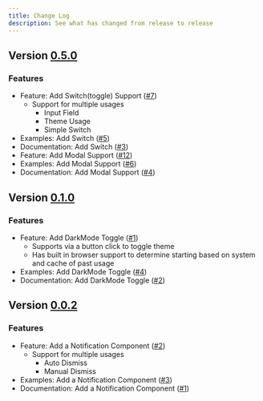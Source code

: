 ```yaml
---
title: Change Log
description: See what has changed from release to release
---
```


## Version [0.5.0](https://github.com/chiefpansancolt/stimulus-tailwind-components/releases/tag/0.5.0)

### Features

- Feature: Add Switch(toggle) Support ([#7](https://github.com/chiefpansancolt/stimulus-tailwind-components/issues/7))
  - Support for multiple usages
    - Input Field
    - Theme Usage
    - Simple Switch
- Examples: Add Switch ([#5](https://github.com/chiefpansancolt/stimulus-tailwind-playground/issues/5))
- Documentation: Add Switch ([#3](https://github.com/chiefpansancolt/stimulus-tailwind.chiefpansancolt.dev/issues/3))
- Feature: Add Modal Support ([#12](https://github.com/chiefpansancolt/stimulus-tailwind-components/issues/12))
- Examples: Add Modal Support ([#6](https://github.com/chiefpansancolt/stimulus-tailwind-playground/issues/6))
- Documentation: Add Modal Support ([#4](https://github.com/chiefpansancolt/stimulus-tailwind.chiefpansancolt.dev/issues/4))

## Version [0.1.0](https://github.com/chiefpansancolt/stimulus-tailwind-components/releases/tag/0.1.0)

### Features

- Feature: Add DarkMode Toggle ([#1](https://github.com/chiefpansancolt/stimulus-tailwind-components/issues/1))
  - Supports via a button click to toggle theme
  - Has built in browser support to determine starting based on system and cache of past usage
- Examples: Add DarkMode Toggle ([#4](https://github.com/chiefpansancolt/stimulus-tailwind-playground/issues/4))
- Documentation: Add DarkMode Toggle ([#2](https://github.com/chiefpansancolt/stimulus-tailwind.chiefpansancolt.dev/issues/2))

## Version [0.0.2](https://github.com/chiefpansancolt/stimulus-tailwind-components/releases/tag/0.0.2)

### Features

- Feature: Add a Notification Component ([#2](https://github.com/chiefpansancolt/stimulus-tailwind-components/issues/2))
  - Support for multiple usages
    - Auto Dismiss
    - Manual Dismiss
- Examples: Add a Notification Component ([#3](https://github.com/chiefpansancolt/stimulus-tailwind-playground/issues/3))
- Documentation: Add a Notification Component ([#1](https://github.com/chiefpansancolt/stimulus-tailwind.chiefpansancolt.dev/issues/1))

